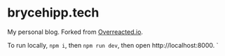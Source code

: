 # brycehipp.tech

My personal blog. Forked from [Overreacted.io](https://github.com/gaearon/overreacted.io).

To run locally, `npm i`, then `npm run dev`, then open http://localhost:8000.
`
